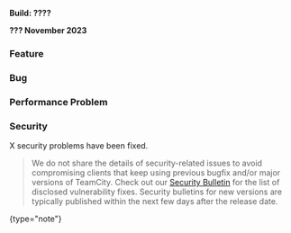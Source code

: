[//]: # (title: TeamCity 2023.11 Release Notes)
[//]: # (auxiliary-id: TeamCity 2023.11 Release Notes)

__Build: ????__

__??? November 2023__


<!--project: TeamCity Fix versions: {2023.05.4 (129421)} #Fixed visible to: {All Users} -{Trunk issue}-->


### Feature





### Bug



### Performance Problem





<!--project: TeamCity Fix versions: {2023.05.3 (129390)} #Fixed #{Security Problem}  -{Trunk issue}-->

### Security

X security problems have been fixed.

> We do not share the details of security-related issues to avoid compromising clients that keep using previous bugfix and/or major versions of TeamCity. Check out our [Security Bulletin](https://www.jetbrains.com/privacy-security/issues-fixed/?product=TeamCity&version=2023.05.11) for the list of disclosed vulnerability fixes. Security bulletins for new versions are typically published within the next few days after the release date.
>
{type="note"}


